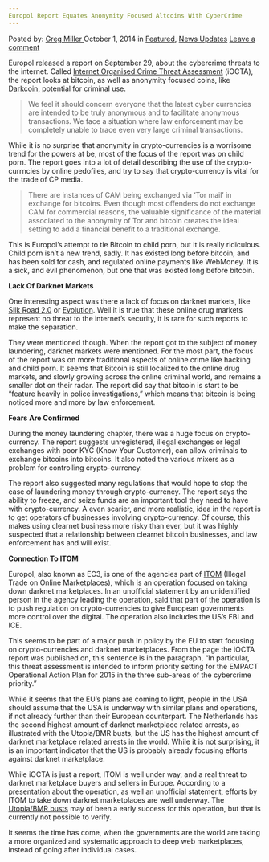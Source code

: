 ```yaml
---
Europol Report Equates Anonymity Focused Altcoins With CyberCrime
---
```

<article class="post-listing post-7267 post type-post status-publish format-standard has-post-thumbnail hentry category-deepdot-news category-news-updates tag-altcoins tag-anonymity tag-cybercrime tag-equates tag-europol tag-focused tag-report">
    <div class="post-inner">
        <span>Posted by: <a href="https://www.deepdotweb.com/author/gregmiller/" title="">Greg Miller </a></span>
    <span>October 1, 2014</span>
    <span>in <a href="https://www.deepdotweb.com/category/deepdot-news/" rel="category tag">Featured</a>, <a href="https://www.deepdotweb.com/category/news-updates/" rel="category tag">News Updates</a></span>
    <span><a href="https://www.deepdotweb.com/2014/10/01/europol-report-equates-anonymity-focused-altcoins-cybercrime/#respond">Leave a comment</a></span>
    </p>
    <div class="clear"></div>
    <div class="entry">
    <p>Europol released a report on September 29, about the cybercrime threats to the internet. Called <a href="https://www.europol.europa.eu/content/internet-organised-crime-threat-assesment-iocta" target="_blank">Internet Organised Crime Threat Assessment</a> (iOCTA), the report looks at bitcoin, as well as anonymity focused coins, like <a href="http://www.deepdotweb.com/?s=darkcoin" target="_blank">Darkcoin</a>, potential for criminal use.</p>
    <blockquote><p>We feel it should concern everyone that the latest cyber currencies are intended to be truly anonymous and to facilitate anonymous transactions. We face a situation where law enforcement may be completely unable to trace even very large criminal transactions.</p></blockquote>
    <p>While it is no surprise that anonymity in crypto-currencies is a worrisome trend for the powers at be, most of the focus of the report was on child porn. The report goes into a lot of detail describing the use of the crypto-currncies by online pedofiles, and try to say that crypto-currency is vital for the trade of CP media.</p>
    <blockquote><p>There are instances of CAM being exchanged via ‘Tor mail’ in exchange for bitcoins. Even though most offenders do not exchange CAM for commercial reasons, the valuable significance of the material associated to the anonymity of Tor and bitcoin creates the ideal setting to add a financial benefit to a traditional exchange.</p></blockquote>
    <p>This is Europol’s attempt to tie Bitcoin to child porn, but it is really ridiculous. Child porn isn’t a new trend, sadly. It has existed long before bitcoin, and has been sold for cash, and regulated online payments like WebMoney. It is a sick, and evil phenomenon, but one that was existed long before bitcoin.</p>
    <p><strong>Lack Of Darknet Markets</strong></p>
    <p>One interesting aspect was there a lack of focus on darknet markets, like <a href="http://www.deepdotweb.com/marketplace-directory/listing/silk-road-2-0" target="_blank">Silk Road 2.0</a> or <a href="http://www.deepdotweb.com/marketplace-directory/listing/evolution-marketplace" target="_blank">Evolution</a>. Well it is true that these online drug markets represent no threat to the internet’s security, it is rare for such reports to make the separation.</p>
    <p>They were mentioned though. When the report got to the subject of money laundering, darknet markets were mentioned. For the most part, the focus of the report was on more traditional aspects of online crime like hacking and child porn. It seems that Bitcoin is still localized to the online drug markets, and slowly growing across the online criminal world, and remains a smaller dot on their radar. The report did say that bitcoin is start to be “feature heavily in police investigations,” which means that bitcoin is being noticed more and more by law enforcement.</p>
    <p><strong>Fears Are Confirmed</strong></p>
    <p>During the money laundering chapter, there was a huge focus on crypto-currency. The report suggests unregistered, illegal exchanges or legal exchanges with poor KYC (Know Your Customer), can allow criminals to exchange bitcoins into bitcoins. It also noted the various mixers as a problem for controlling crypto-currency.</p>
    <p>The report also suggested many regulations that would hope to stop the ease of laundering money through crypto-currency. The report says the ability to freeze, and seize funds are an important tool they need to have with crypto-currency. A even scarier, and more realistic, idea in the report is to get operators of businesses involving crypto-currency. Of course, this makes using clearnet business more risky than ever, but it was highly suspected that a relationship between clearnet bitcoin businesses, and law enforcement has and will exist.</p>
    <p><strong>Connection To ITOM</strong></p>
    <p>Europol, also known as EC3, is one of the agencies part of <a href="http://www.deepdotweb.com/2014/09/28/itom-europes-plan-crack-online-drug-trade/" target="_blank">ITOM</a> (Illegal Trade on Online Marketplaces), which is an operation focused on taking down darknet marketplaces. In an unofficial statement by an unidentified person in the agency leading the operation, said that part of the operation is to push regulation on crypto-currencies to give European governments more control over the digital. The operation also includes the US’s FBI and ICE.</p>
    <p>This seems to be part of a major push in policy by the EU to start focusing on crypto-currencies and darknet marketplaces. From the page the iOCTA report was published on, this sentence is in the paragraph, “In particular, this threat assessment is intended to inform priority setting for the EMPACT Operational Action Plan for 2015 in the three sub-areas of the cybercrime priority.”</p>
    <p>While it seems that the EU’s plans are coming to light, people in the USA should assume that the USA is underway with similar plans and operations, if not already further than their European counterpart. The Netherlands has the second highest amount of darknet marketplace related arrests, as illustrated with the Utopia/BMR busts, but the US has the highest amount of darknet marketplace related arrests in the world. While it is not surprising, it is an important indicator that the US is probably already focusing efforts against darknet marketplace.</p>
    <p>While iOCTA is just a report, ITOM is well under way, and a real threat to darknet marketplace buyers and sellers in Europe. According to a <a href="http://www.coe.int/t/dghl/cooperation/economiccrime/Source/Cybercrime/Octopus2013/Presentations/Workshop4/ITOM.pdf">presentation</a> about the operation, as well an unofficial statement, efforts by ITOM to take down darknet marketplaces are well underway. The <a href="http://www.deepdotweb.com/2014/02/12/the-utopia-bust-details-prosecution-announcement/" target="_blank">Utopia/BMR busts</a> may of been a early success for this operation, but that is currently not possible to verify.</p>
    <p>It seems the time has come, when the governments are the world are taking a more organized and systematic approach to deep web marketplaces, instead of going after individual cases.</p>
    </div>
    <span style="display:none"><a href="https://www.deepdotweb.com/tag/altcoins/" rel="tag">altcoins</a> <a href="https://www.deepdotweb.com/tag/anonymity/" rel="tag">anonymity</a> <a href="https://www.deepdotweb.com/tag/cybercrime/" rel="tag">cybercrime</a> <a href="https://www.deepdotweb.com/tag/equates/" rel="tag">equates</a> <a href="https://www.deepdotweb.com/tag/europol/" rel="tag">europol</a> <a href="https://www.deepdotweb.com/tag/focused/" rel="tag">focused</a> <a href="https://www.deepdotweb.com/tag/report/" rel="tag">report</a></span> <span style="display:none" class="updated">2014-10-01</span>
    <div style="display:none" class="vcard author" itemprop="author" itemscope itemtype="http://schema.org/Person"><strong class="fn" itemprop="name"><a href="https://www.deepdotweb.com/author/gregmiller/" title="Posts by Greg Miller" rel="author">Greg Miller</a></strong></div>
    </div>
</article>

